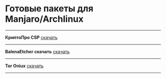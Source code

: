 # Готовые пакеты для Manjaro/Archlinux
----------------------------------------

**КриптоПро CSP** [скачать](https://github.com/linuxshef/apps/releases/download/cryptopro-csp-k1-5.0.13300-1/cryptopro-csp-k1-5.0.13300-1-x86_64.pkg.tar.zst)

--------------------------------------------

**BalenaEtcher скачать** [скачать](https://github.com/linuxshef/apps/releases/download/balena-etcher-bin-2.1.3-1/balena-etcher-bin-2.1.3-1-x86_64.pkg.tar.zst)

----------------------------------------------

**Tor Oniux** [скачать](https://github.com/linuxshef/apps/releases/download/oniux/oniux-0.5.0-1-x86_64.pkg.tar.zst)

----------------------------------------------
